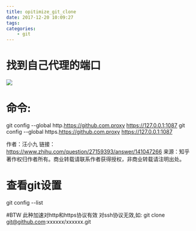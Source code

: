 ```yaml
---
title: opitimize_git_clone
date: 2017-12-20 10:09:27
tags:
categories:
    - git
---
```

# 找到自己代理的端口
<img src="http://pic.victor123.cn/17-12-20/69754851.jpg">

# 命令:
git config --global http.https://github.com.proxy https://127.0.0.1:1087
git config --global https.https://github.com.proxy https://127.0.0.1:1087

作者：汪小九
链接：https://www.zhihu.com/question/27159393/answer/141047266
来源：知乎
著作权归作者所有。商业转载请联系作者获得授权，非商业转载请注明出处。

# 查看git设置
git config --list

#BTW
此种加速对http和https协议有效 对ssh协议无效,如:
git clone git@github.com:xxxxxx/xxxxxx.git
